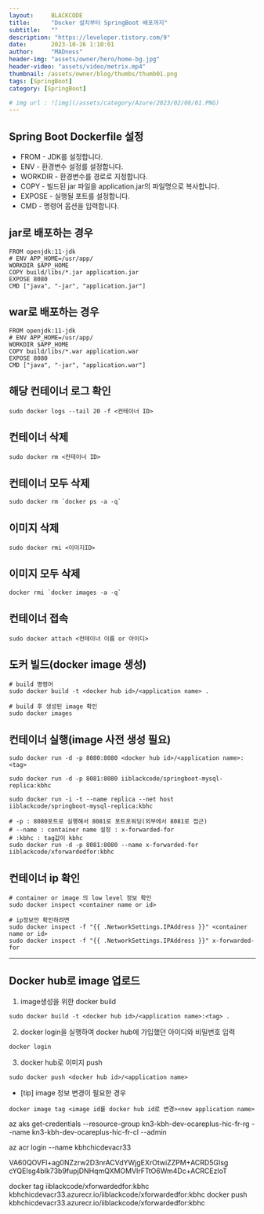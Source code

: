 ```yaml
---
layout:     BLACKCODE
title:      "Docker 설치부터 SpringBoot 배포까지"
subtitle:   ""
description: "https://leveloper.tistory.com/9"
date:       2023-10-26 1:10:01
author:     "MADness"
header-img: "assets/owner/hero/home-bg.jpg"
header-video: "assets/video/metrix.mp4"
thumbnail: /assets/owner/blog/thumbs/thumb01.png
tags: [SpringBoot]
category: [SpringBoot]

# img url : ![img](/assets/category/Azure/2023/02/08/01.PNG)
---
```


## Spring Boot Dockerfile 설정
- FROM - JDK를 설정합니다.
- ENV - 환경변수 설정를 설정합니다.
- WORKDIR - 환경변수를 경로로 지정합니다.
- COPY - 빌드된 jar 파일을 application.jar의 파일명으로 복사합니다.
- EXPOSE - 실행될 포트를 설정합니다.
- CMD - 명령어 옵션을 입력합니다.

## jar로 배포하는 경우
```
FROM openjdk:11-jdk
# ENV APP_HOME=/usr/app/
WORKDIR $APP_HOME
COPY build/libs/*.jar application.jar
EXPOSE 8080
CMD ["java", "-jar", "application.jar"]
```

## war로 배포하는 경우
```
FROM openjdk:11-jdk
# ENV APP_HOME=/usr/app/
WORKDIR $APP_HOME
COPY build/libs/*.war application.war
EXPOSE 8080
CMD ["java", "-jar", "application.war"]
```

## 해당 컨테이너 로그 확인
```
sudo docker logs --tail 20 -f <컨테이너 ID>
```
## 컨테이너 삭제
```
sudo docker rm <컨테이너 ID>
```
## 컨테이너 모두 삭제
```
sudo docker rm `docker ps -a -q`
```

## 이미지 삭제
```
sudo docker rmi <이미지ID>
```

## 이미지 모두 삭제
```
docker rmi `docker images -a -q`
```

## 컨테이너 접속
```
sudo docker attach <컨테이너 이름 or 아이디>
```

## 도커 빌드(docker image 생성)
```
# build 명령어
sudo docker build -t <docker hub id>/<application name> .

# build 후 생성된 image 확인
sudo docker images
```

## 컨테이너 실행(image 사전 생성 필요)
```
sudo docker run -d -p 8080:8080 <docker hub id>/<application name>:<tag>

sudo docker run -d -p 8081:8080 iiblackcode/springboot-mysql-replica:kbhc

sudo docker run -i -t --name replica --net host iiblackcode/springboot-mysql-replica:kbhc

# -p : 8080포트로 실행해서 8081로 포트포워딩(외부에서 8081로 접근)
# --name : container name 설정 : x-forwarded-for
# :kbhc : tag값이 kbhc
sudo docker run -d -p 8081:8080 --name x-forwarded-for iiblackcode/xforwardedfor:kbhc
```

## 컨테이너 ip 확인
```
# container or image 의 low level 정보 확인
sudo docker inspect <container name or id>

# ip정보만 확인하려면
sudo docker inspect -f "{{ .NetworkSettings.IPAddress }}" <container name or id>
sudo docker inspect -f "{{ .NetworkSettings.IPAddress }}" x-forwarded-for
```

---

## Docker hub로 image 업로드
1. image생성을 위한 docker build
```
sudo docker build -t <docker hub id>/<application name>:<tag> .
```

2. docker login을 실행하여 docker hub에 가입했던 아이디와 비밀번호 입력
```
docker login
```

3. docker hub로 이미지 push
```
sudo docker push <docker hub id>/<application name>
```

- [tip] image 정보 변경이 필요한 경우
```
docker image tag <image id를 docker hub id로 변경><new application name>
```

az aks get-credentials --resource-group kn3-kbh-dev-ocareplus-hic-fr-rg --name kn3-kbh-dev-ocareplus-hic-fr-cl --admin

az acr login --name kbhchicdevacr33

VA60QOVFl+ag0NZzrw2D3nrACVdYWjgEXrOtwiZZPM+ACRD5GIsg
cYQEIsg4bIk73b9fupjDNHqmQXMOMVIrFTtO6Wm4Dc+ACRCEzloT

docker tag iiblackcode/xforwardedfor:kbhc kbhchicdevacr33.azurecr.io/iiblackcode/xforwardedfor:kbhc
docker push kbhchicdevacr33.azurecr.io/iiblackcode/xforwardedfor:kbhc